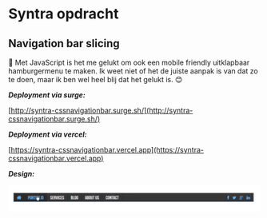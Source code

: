 # Syntra opdracht

## Navigation bar slicing

📱 Met JavaScript is het me gelukt om ook een mobile friendly uitklapbaar hamburgermenu te maken. Ik weet niet of het de juiste aanpak is van dat zo te doen, maar ik ben wel heel blij dat het gelukt is. 😊

<!--***Design:***

![design image](./design/design.jpg)-->

***Deployment via surge:***

[http://syntra-cssnavigationbar.surge.sh/](http://syntra-cssnavigationbar.surge.sh/)

***Deployment via vercel:***

[https://syntra-cssnavigationbar.vercel.app](https://syntra-cssnavigationbar.vercel.app)

***Design:***

![design image](./design/design.jpg)
